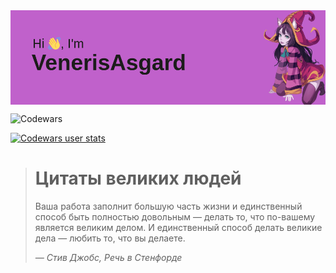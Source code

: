 


<img align="center" src="https://github.com/VenerisAsgard/VenerisAsgard/blob/main/header.png" alt="Фотокарточка">

![Codewars](https://www.codewars.com/users/VenerisAsgard-main/badges/large)

[![Codewars user stats](https://github.r2v.ch/codewars?user=VenerisAsgard-main&top_languages=true&hide_clan=true&theme=gradient)](https://www.codewars.com/users/VenerisAsgard-main)

> # Цитаты великих людей
> Ваша работа заполнит большую часть жизни и единственный способ быть
> полностью довольным — делать то, что по-вашему является великим делом.
> И единственный способ делать великие дела — любить то, что вы делаете.
>
> *— Стив Джобс, Речь в Стенфорде*
